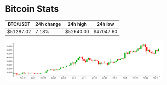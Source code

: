 # Bitcoin Stats

BTC/USDT|24h change|24h high|24h low|
|---|---|---|---|
|$51287.02|7.18%|$52640.00|$47047.60|

<img src="./chart.svg">
